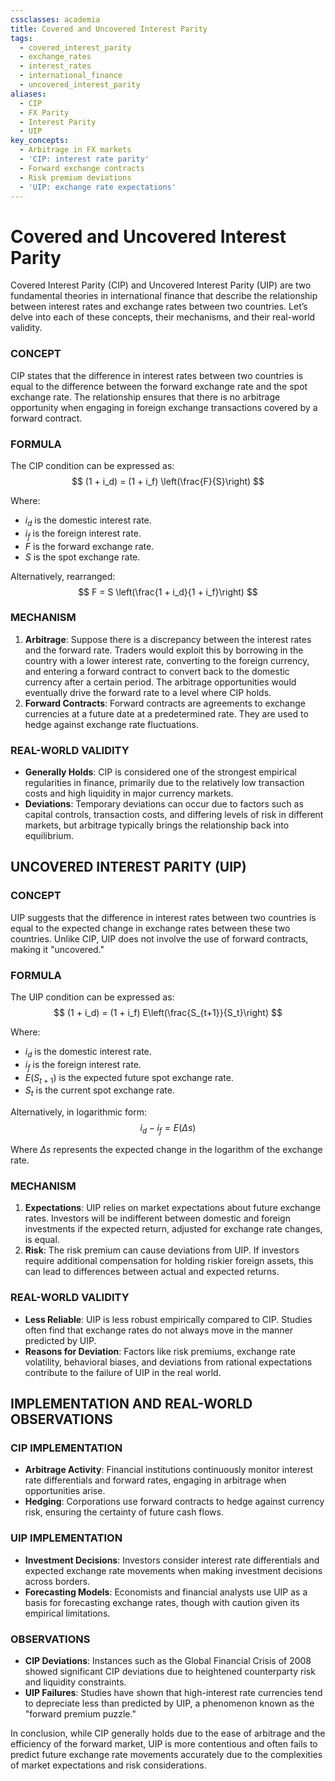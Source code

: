 ```yaml
---
cssclasses: academia
title: Covered and Uncovered Interest Parity
tags:
  - covered_interest_parity
  - exchange_rates
  - interest_rates
  - international_finance
  - uncovered_interest_parity
aliases:
  - CIP
  - FX Parity
  - Interest Parity
  - UIP
key_concepts:
  - Arbitrage in FX markets
  - 'CIP: interest rate parity'
  - Forward exchange contracts
  - Risk premium deviations
  - 'UIP: exchange rate expectations'
---
```


# Covered and Uncovered Interest Parity

Covered Interest Parity (CIP) and Uncovered Interest Parity (UIP) are two fundamental theories in international finance that describe the relationship between interest rates and exchange rates between two countries. Let’s delve into each of these concepts,  their mechanisms,  and their real-world validity.

### CONCEPT

CIP states that the difference in interest rates between two countries is equal to the difference between the forward exchange rate and the spot exchange rate. The relationship ensures that there is no arbitrage opportunity when engaging in foreign exchange transactions covered by a forward contract.

### FORMULA

The CIP condition can be expressed as:
$$
(1 + i_d) = (1 + i_f) \left(\frac{F}{S}\right)
$$

Where:

- $i_d$ is the domestic interest rate.
- $i_f$ is the foreign interest rate.
- $F$ is the forward exchange rate.
- $S$ is the spot exchange rate.

Alternatively,  rearranged:
$$
F = S \left(\frac{1 + i_d}{1 + i_f}\right)
$$

### MECHANISM
1. **Arbitrage**: Suppose there is a discrepancy between the interest rates and the forward rate. Traders would exploit this by borrowing in the country with a lower interest rate,  converting to the foreign currency,  and entering a forward contract to convert back to the domestic currency after a certain period. The arbitrage opportunities would eventually drive the forward rate to a level where CIP holds.
1. **Forward Contracts**: Forward contracts are agreements to exchange currencies at a future date at a predetermined rate. They are used to hedge against exchange rate fluctuations.

### REAL-WORLD VALIDITY
- **Generally Holds**: CIP is considered one of the strongest empirical regularities in finance,  primarily due to the relatively low transaction costs and high liquidity in major currency markets.
- **Deviations**: Temporary deviations can occur due to factors such as capital controls,  transaction costs,  and differing levels of risk in different markets,  but arbitrage typically brings the relationship back into equilibrium.

## UNCOVERED INTEREST PARITY (UIP)

### CONCEPT

UIP suggests that the difference in interest rates between two countries is equal to the expected change in exchange rates between these two countries. Unlike CIP,  UIP does not involve the use of forward contracts,  making it "uncovered."

### FORMULA

The UIP condition can be expressed as:
$$
(1 + i_d) = (1 + i_f) E\left(\frac{S_{t+1}}{S_t}\right)
$$

Where:

- $i_d$ is the domestic interest rate.
- $i_f$ is the foreign interest rate.
- $E(S_{t+1})$ is the expected future spot exchange rate.
- $S_t$ is the current spot exchange rate.

Alternatively,  in logarithmic form:
$$
i_d - i_f = E(\Delta s)
$$

Where $\Delta s$ represents the expected change in the logarithm of the exchange rate.

### MECHANISM
1. **Expectations**: UIP relies on market expectations about future exchange rates. Investors will be indifferent between domestic and foreign investments if the expected return,  adjusted for exchange rate changes,  is equal.
1. **Risk**: The risk premium can cause deviations from UIP. If investors require additional compensation for holding riskier foreign assets,  this can lead to differences between actual and expected returns.

### REAL-WORLD VALIDITY
- **Less Reliable**: UIP is less robust empirically compared to CIP. Studies often find that exchange rates do not always move in the manner predicted by UIP.
- **Reasons for Deviation**: Factors like risk premiums,  exchange rate volatility,  behavioral biases,  and deviations from rational expectations contribute to the failure of UIP in the real world.

## IMPLEMENTATION AND REAL-WORLD OBSERVATIONS

### CIP IMPLEMENTATION
- **Arbitrage Activity**: Financial institutions continuously monitor interest rate differentials and forward rates,  engaging in arbitrage when opportunities arise.
- **Hedging**: Corporations use forward contracts to hedge against currency risk,  ensuring the certainty of future cash flows.

### UIP IMPLEMENTATION
- **Investment Decisions**: Investors consider interest rate differentials and expected exchange rate movements when making investment decisions across borders.
- **Forecasting Models**: Economists and financial analysts use UIP as a basis for forecasting exchange rates,  though with caution given its empirical limitations.

### OBSERVATIONS
- **CIP Deviations**: Instances such as the Global Financial Crisis of 2008 showed significant CIP deviations due to heightened counterparty risk and liquidity constraints.
- **UIP Failures**: Studies have shown that high-interest rate currencies tend to depreciate less than predicted by UIP,  a phenomenon known as the "forward premium puzzle."

In conclusion,  while CIP generally holds due to the ease of arbitrage and the efficiency of the forward market,  UIP is more contentious and often fails to predict future exchange rate movements accurately due to the complexities of market expectations and risk considerations.
